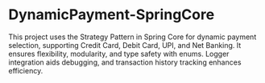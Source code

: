 # DynamicPayment-SpringCore
This project uses the Strategy Pattern in Spring Core for dynamic payment selection, supporting Credit Card, Debit Card, UPI, and Net Banking. It ensures flexibility, modularity, and type safety with enums. Logger integration aids debugging, and transaction history tracking enhances efficiency.

